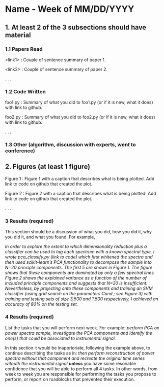 # Name - Week of MM/DD/YYYY

## 1. At least 2 of the 3 subsections should have material

### 1.1 Papers Read

\<link1\> : Couple of sentence summary of paper 1.

\<link2\> : Couple of sentence summary of paper 2.

.
.
.
### 1.2 Code Written

foo1.py : Summary of what you did to foo1.py (or if it is new, what it does) with link to github.

foo2.py : Summary of what you did to foo2.py (or if it is new, what it does) with link to github.

.
.
.
### 1.3 Other (algorithm, discussion with experts, went to conference)

## 2. Figures (at least 1 figure)

Figure 1 : Figure 1 with a caption that describes what is being plotted. Add link to code on github that created the plot.

Figure 2 : Figure 2 with a caption that describes what is being plotted. Add link to code on github that created the plot.

.
.
.
### 3 Results (required)

This section should be a discussion of what you did, how you did it, why you did it, and what you found.  For example,

_In order to explore the extent to which dimensionality reduction plus a classifier can be used to tag each spectrum with a known spectral type, I wrote pca_classify.py (link to code) which first whitened the spectra and then used scikit-learn’s PCA functionality to decompose the sample into N=20 principle components.  The first 5 are shown in Figure 1.  The figure shows that these components are dominated by only a few spectral lines.  Figure 2 shows the explained variance as a function of the number of included principle components and suggests that N=20 is insufficient.  Nevertheless, by projecting onto these components and training an SVM classifier (using grid search on the parameters Cand ; see Figure 3) with training and testing sets of size 3,500 and 1,500 respectively, I achieved an accuracy of 80% on the testing set._

### 4 Results (required)

List the tasks that you will perform next week. For example:
_perform PCA on power spectra sample, investigate the PCA components and identify the one(s) that could be associated to instrumental signal._

In this section it would be inapprioriate, following the example above, to continue describing the tasks as in:
_then perform reconstruction of power spectra without that component and recreate the original time series witouth the instrumental signal_ 
**unless** you have some resonable confidence that you will be able to perform all 4 tasks. In other words, from week to week you are responsible for performing the tasks you propose to perform, or report on roadblocks that prevented their execution.
